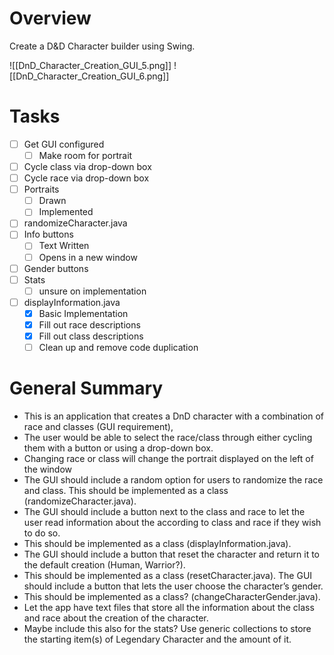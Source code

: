 

# Overview
Create a D&D Character builder using Swing.

![[DnD_Character_Creation_GUI_5.png]]
![[DnD_Character_Creation_GUI_6.png]]
# Tasks
- [ ] Get GUI configured
	- [ ] Make room for portrait
- [ ] Cycle class via drop-down box
- [ ] Cycle race via drop-down box
- [ ] Portraits
	- [ ] Drawn
	- [ ] Implemented
- [ ] randomizeCharacter.java
- [ ] Info buttons
	- [ ] Text Written
	- [ ] Opens in a new window
- [ ] Gender buttons
- [ ] Stats
	- [ ] unsure on implementation
- [ ] displayInformation.java
	- [x] Basic Implementation
	- [x] Fill out race descriptions
	- [x] Fill out class descriptions
	- [ ] Clean up and remove code duplication
# General Summary

- This is an application that creates a DnD character with a combination of race and classes (GUI requirement),
- The user would be able to select the race/class through either cycling them with a button or using a drop-down box. 
- Changing race or class will change the portrait displayed on the left of the window
- The GUI should include a random option for users to randomize the race and class. This should be implemented as a class (randomizeCharacter.java). 
- The GUI should include a button next to the class and race to let the user read information about the according to class and race if they wish to do so.
- This should be implemented as a class (displayInformation.java). 
- The GUI should include a button that reset the character and return it to the default creation (Human, Warrior?). 
- This should be implemented as a class (resetCharacter.java). The GUI should include a button that lets the user choose the character’s gender. 
- This should be implemented as a class? (changeCharacterGender.java).
- Let the app have text files that store all the information about the class and race about the creation of the character. 
- Maybe include this also for the stats? Use generic collections to store the starting item(s) of Legendary Character and the amount of it.
